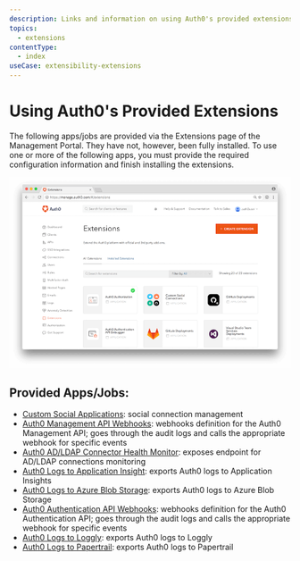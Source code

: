 ```yaml
---
description: Links and information on using Auth0's provided extensions.
topics:
  - extensions
contentType:
  - index
useCase: extensibility-extensions
---
```


# Using Auth0's Provided Extensions

The following apps/jobs are provided via the Extensions page of the Management Portal. They have not, however, been fully installed. To use one or more of the following apps, you must provide the required configuration information and finish installing the extensions.

![](/media/articles/extensions/auth0-provided-extensions.png)

## Provided Apps/Jobs:
- [Custom Social Applications](/extensions/custom-social-extensions): social connection management
- [Auth0 Management API Webhooks](/extensions/management-api-webhooks): webhooks definition for the Auth0 Management API; goes through the audit logs and calls the appropriate webhook for specific events
- [Auth0 AD/LDAP Connector Health Monitor](/extensions/adldap-connector): exposes endpoint for AD/LDAP connections monitoring
- [Auth0 Logs to Application Insight](/extensions/application-insight): exports Auth0 logs to Application Insights
- [Auth0 Logs to Azure Blob Storage](/extensions/azure-blob-storage): exports Auth0 logs to Azure Blob Storage
- [Auth0 Authentication API Webhooks](/extensions/authentication-api-webhooks): webhooks definition for the Auth0 Authentication API; goes through the audit logs and calls the appropriate webhook for specific events
- [Auth0 Logs to Loggly](/extensions/loggly): exports Auth0 logs to Loggly
- [Auth0 Logs to Papertrail](/extensions/papertrail): exports Auth0 logs to Papertrail
